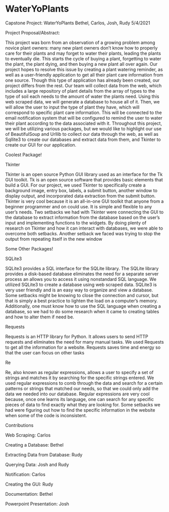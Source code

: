 # WaterYoPlants

Capstone Project: WaterYoPlants
Bethel, Carlos, Josh, Rudy
5/4/2021

Project Proposal/Abstract:

This project was born from an observation of a growing problem among novice plant owners: many new plant owners don’t know how to properly care for their plants and may forget to water their plants, leading the plants to eventually die. This starts the cycle of buying a plant, forgetting to water the plant, the plant dying, and then buying a new plant all over again. 
Our project hopes to resolve this issue by creating a plant watering reminder, as well as a user-friendly application to get all their plant care information from one source. Though this type of application has already been created, our project differs from the rest. Our team will collect data from the web, which includes a large repository of plant details from the array of types to the type of soil each needs to the amount of water the plants need. Using this web scraped data, we will generate a database to house all of it. Then, we will allow the user to input the type of plant they have, which will correspond to specific plant care information. This will be connected to the email notification system that will be configured to remind the user to water their plant according to the data associated with it. 
Throughout this project, we will be utilizing various packages, but we would like to highlight our use of BeautifulSoup and Urllib to collect our data through the web, as well as Sqllite3 to create our databases and extract data from them, and Tkinter to create our GUI for our application.

Coolest Package!

Tkinter

Tkinter is an open source Python GUI library used as an interface for the Tk GUI toolkit. Tk is an open source software that provides basic elements that build a GUI. For our project, we used Tkinter to specifically create a background image, entry box, labels, a submit button, another window to display output, and incorporated data extraction from the submit button.
Tkinter is very cool because it is an all-in-one GUI toolkit that anyone from a beginner programmer and on could use. It is simple and flexible to any user’s needs. 
Two setbacks we had with Tkinter were connecting the GUI to the database to extract information from the database based on the user’s input and implementing functions to the widgets. By doing plenty of research on Tkinter and how it can interact with databases, we were able to overcome both setbacks. Another setback we faced was trying to stop the output from repeating itself in the new window


Some Other Packages!

SQLite3

SQLite3 provides a SQL interface for the SQLite library. The SQLite library provides a disk-based database eliminates the need for a separate server process an allows you to access it using nonstandard SQL language. We utilized SQLite3 to create a database using web scraped data.
SQLite3 is very user friendly and is an easy way to organize and view a database.
Some setbacks might be knowing to close the connection and cursor, but that is simply a best practice to lighten the load on a computer’s memory. Additionally, one must know how to use the SQL language when creating a database, so we had to do some research when it came to creating tables and how to alter them if need be. 

Requests

Requests is an HTTP library for Python. It allows users to send HTTP requests and eliminates the need for many manual tasks. We used Requests to get all the information for a website.
Requests saves time and energy so that the user can focus on other tasks

Re

Re, also known as regular expressions, allows a user to specify a set of strings and matches it by searching for the specific strings entered. We used regular expressions to comb through the data and search for a certain patterns or strings that matched our needs, so that we could only add the data we needed into our database.
Regular expressions are very cool because, once one learns its language, one can search for any specific pieces of data to find exactly what they are looking for. 
Some setbacks we had were figuring out how to find the specific information in the website when some of the code is inconsistent. 



Contributions

Web Scraping: Carlos

Creating a Database: Bethel

Extracting Data from Database: Rudy

Querying Data: Josh and Rudy

Notification: Carlos

Creating the GUI: Rudy

Documentation: Bethel

Powerpoint Presentation: Josh



